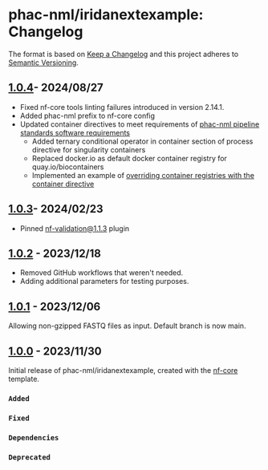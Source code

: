 # phac-nml/iridanextexample: Changelog

The format is based on [Keep a Changelog](https://keepachangelog.com/en/1.0.0/)
and this project adheres to [Semantic Versioning](https://semver.org/spec/v2.0.0.html).

## [1.0.4]- 2024/08/27

- Fixed nf-core tools linting failures introduced in version 2.14.1.
- Added phac-nml prefix to nf-core config
- Updated container directives to meet requirements of [phac-nml pipeline standards software requirements]
  - Added ternary conditional operator in container section of process directive for singularity containers
  - Replaced docker.io as default docker container registry for quay.io/biocontainers
  - Implemented an example of [overriding container registries with the container directive]

## [1.0.3]- 2024/02/23

- Pinned nf-validation@1.1.3 plugin

## [1.0.2] - 2023/12/18

- Removed GitHub workflows that weren't needed.
- Adding additional parameters for testing purposes.

## [1.0.1] - 2023/12/06

Allowing non-gzipped FASTQ files as input. Default branch is now main.

## [1.0.0] - 2023/11/30

Initial release of phac-nml/iridanextexample, created with the [nf-core](https://nf-co.re/) template.

### `Added`

### `Fixed`

### `Dependencies`

### `Deprecated`

[Overriding container registries with the container directive]: https://github.com/phac-nml/pipeline-standards?tab=readme-ov-file#521-module-software-requirements
[phac-nml pipeline standards software requirements]: https://github.com/phac-nml/pipeline-standards?tab=readme-ov-file#521-module-software-requirements
[1.0.4]: https://github.com/phac-nml/iridanextexample/releases/tag/1.0.4
[1.0.3]: https://github.com/phac-nml/iridanextexample/releases/tag/1.0.3
[1.0.2]: https://github.com/phac-nml/iridanextexample/releases/tag/1.0.2
[1.0.1]: https://github.com/phac-nml/iridanextexample/releases/tag/1.0.1
[1.0.0]: https://github.com/phac-nml/iridanextexample/releases/tag/1.0.0
